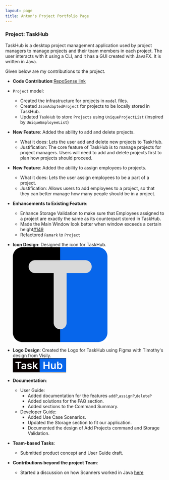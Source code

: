```yaml
---
layout: page
title: Anton's Project Portfolio Page
---
```


### Project: TaskHub

TaskHub is a desktop project management application used by project managers to manage projects and their team members in each project. The user interacts with it using a CLI, and it has a GUI created with JavaFX. It is written in Java.

Given below are my contributions to the project.

* **Code Contribution**:[RepoSense link](https://nus-cs2103-ay2324s1.github.io/tp-dashboard/?search=antontan96&breakdown=false&sort=groupTitle%20dsc&sortWithin=title&since=2023-09-22&timeframe=commit&mergegroup=&groupSelect=groupByRepos)


* `Project` model: 
  * Created the infrastructure for projects in `model` files.
  * Created `JsonAdaptedProject` for projects to be locally stored in TaskHub.
  * Updated `TaskHub` to store `Projects` using `UniqueProjectList` (inspired by `UniqueEmployeeList`)


* **New Feature**: Added the ability to add and delete projects.
  * What it does: Lets the user add and delete new projects to TaskHub.
  * Justification: The core feature of TaskHub is to manage projects for project managers. Users will need to add and delete projects first to plan how projects should proceed.

* **New Feature**: Added the ability to assign employees to projects.
  * What it does: Lets the user assign employees to be a part of a project.
  * Justification: Allows users to add employees to a project, so that they can better manage how many people should be in a project.

* **Enhancements to Existing Feature**:
  * Enhance Storage Validation to make sure that Employees assigned to a project are exactly the same as its counterpart stored in TaskHub.
  * Made the Main Window look better when window exceeds a certain height[\#149](https://github.com/AY2324S1-CS2103T-T08-3/tp/pull/149)
  * Refactored `Remark` to `Project`
* **Icon Design**: Designed the icon for TaskHub. <br> ![TaskHubIcon](./../images/task_hub_32.png)

* **Logo Design**: Created the Logo for TaskHub using Figma with Timothy's design from Visily. <br>![TaskHubIcon](./../images/task_hub_logo.png)

* **Documentation**:
    * User Guide:
        * Added documentation for the features `addP`,`assignP`,`deleteP`
        * Added solutions for the FAQ section.
        * Added sections to the Command Summary.
    * Developer Guide:
        * Added Use Case Scenarios.
        * Updated the Storage section to fit our application.
        * Documented the design of Add Projects command and Storage Validation.

* **Team-based Tasks**:
  * Submitted product concept and User Guide draft.

* **Contributions beyond the project Team**:
  * Started a discussion on how Scanners worked in Java [here](https://github.com/nus-cs2103-AY2324S1/forum/issues/55)


